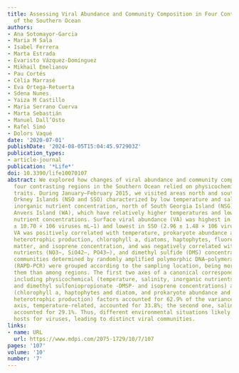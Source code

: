 ```yaml
---
title: Assessing Viral Abundance and Community Composition in Four Contrasting Regions
  of the Southern Ocean
authors:
- Ana Sotomayor-Garcia
- Maria M Sala
- Isabel Ferrera
- Marta Estrada
- Evaristo Vázquez-Domínguez
- Mikhail Emelianov
- Pau Cortés
- Cèlia Marrasé
- Eva Ortega-Retuerta
- Sdena Nunes
- Yaiza M Castillo
- Maria Serrano Cuerva
- Marta Sebastián
- Manuel Dall’Osto
- Rafel Simó
- Dolors Vaqué
date: '2020-07-01'
publishDate: '2024-08-05T15:04:45.972903Z'
publication_types:
- article-journal
publication: '*Life*'
doi: 10.3390/life10070107
abstract: We explored how changes of viral abundance and community composition among
  four contrasting regions in the Southern Ocean relied on physicochemical and microbiological
  traits. During January–February 2015, we visited areas north and south of the South
  Orkney Islands (NSO and SSO) characterized by low temperature and salinity and high
  inorganic nutrient concentration, north of South Georgia Island (NSG) and west of
  Anvers Island (WA), which have relatively higher temperatures and lower inorganic
  nutrient concentrations. Surface viral abundance (VA) was highest in NSG (21.50
  ± 10.70 × 106 viruses mL−1) and lowest in SSO (2.96 ± 1.48 × 106 viruses mL−1).
  VA was positively correlated with temperature, prokaryote abundance and prokaryotic
  heterotrophic production, chlorophyll a, diatoms, haptophytes, fluorescent organic
  matter, and isoprene concentration, and was negatively correlated with inorganic
  nutrients (NO3−, SiO42−, PO43−), and dimethyl sulfide (DMS) concentrations. Viral
  communities determined by randomly amplified polymorphic DNA–polymerase chain reaction
  (RAPD-PCR) were grouped according to the sampling location, being more similar within
  them than among regions. The first two axes of a canonical correspondence analysis,
  including physicochemical (temperature, salinity, inorganic nutrients—NO3−, SiO42−,
  and dimethyl sulfoniopropionate -DMSP- and isoprene concentrations) and microbiological
  (chlorophyll a, haptophytes and diatom, and prokaryote abundance and prokaryotic
  heterotrophic production) factors accounted for 62.9% of the variance. The first
  axis, temperature-related, accounted for 33.8%; the second one, salinity-related,
  accounted for 29.1%. Thus, different environmental situations likely select different
  hosts for viruses, leading to distinct viral communities.
links:
- name: URL
  url: https://www.mdpi.com/2075-1729/10/7/107
pages: '107'
volume: '10'
number: '7'
---
```


